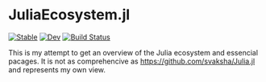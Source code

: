# JuliaEcosystem.jl

[![Stable](https://img.shields.io/badge/docs-stable-blue.svg)](https://tp2750.github.io/JuliaEcosystem.jl/stable/)
[![Dev](https://img.shields.io/badge/docs-dev-blue.svg)](https://tp2750.github.io/JuliaEcosystem.jl/dev/)
[![Build Status](https://github.com/tp2750/JuliaEcosystem.jl/actions/workflows/CI.yml/badge.svg?branch=main)](https://github.com/tp2750/JuliaEcosystem.jl/actions/workflows/CI.yml?query=branch%3Amain)

This is my attempt to get an overview of the Julia ecosystem and essencial pacages.
It is not as comprehencive as https://github.com/svaksha/Julia.jl and represents my own view.

